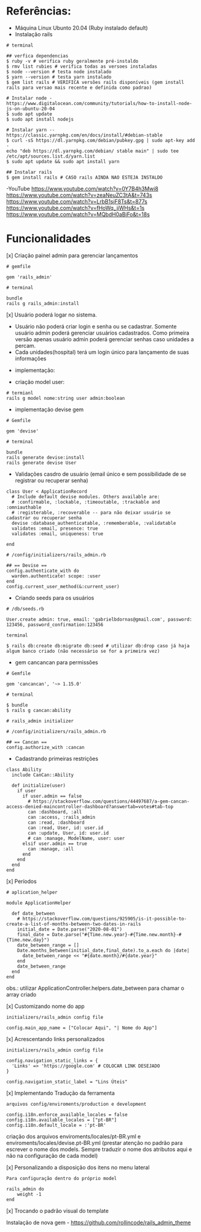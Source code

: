 # Referências:

- Máquina Linux Ubunto 20.04 (Ruby instalado default)
- Instalação rails
```
# terminal

## verfica dependencias
$ ruby -v # verifica ruby geralmente pré-instaldo
$ rmv list rubies # verifica todas as versoes instaladas
$ node --version # testa node instalado
$ yarn --version # testa yarn instalado
$ gem list rails # VERIFICA versões rails disponíveis (gem install rails para versao mais recente e definida como padrao)

# Instalar node - https://www.digitalocean.com/community/tutorials/how-to-install-node-js-on-ubuntu-20-04
$ sudo apt update
$ sudo apt install nodejs

# Instalar yarn -- https://classic.yarnpkg.com/en/docs/install/#debian-stable
$ curl -sS https://dl.yarnpkg.com/debian/pubkey.gpg | sudo apt-key add -
echo "deb https://dl.yarnpkg.com/debian/ stable main" | sudo tee /etc/apt/sources.list.d/yarn.list
$ sudo apt update && sudo apt install yarn

## Instalar rails
$ gem install rails # CASO rails AINDA NAO ESTEJA INSTALDO

```

-YouTube
https://www.youtube.com/watch?v=0Y7B4h3Mwi8
https://www.youtube.com/watch?v=zeaNeuZC3tA&t=743s
https://www.youtube.com/watch?v=LrbB1sjF8Ts&t=877s
https://www.youtube.com/watch?v=fHoWq_jiWHs&t=1s
https://www.youtube.com/watch?v=MQbdH0aBiFo&t=18s

# Funcionalidades

[x] Criação painel admin para gerenciar lançamentos

```
# gemfile

gem 'rails_admin'
```

```
# terminal

bundle
rails g rails_admin:install
```

[x] Usuário poderá logar no sistema.
- Usuário não poderá criar login e senha ou se cadastrar. Somente usuário admin poderá gerenciar usuários cadastrados. Como primeira versão apenas usuário admin poderá gerenciar senhas caso unidades a percam.
- Cada unidades(hospital) terá um login único para lançamento de suas informações


* implementação:
- criação model user:

```
# termianl
rails g model nome:string user admin:boolean
```

- implementação devise gem

```
# Gemfile

gem 'devise'
```

```
# terminal

bundle
rails generate devise:install
rails generate devise User
```
- Validações casdro de usuário (email único e sem possibilidade de se registrar ou recuperar senha)

```
class User < ApplicationRecord
  # Include default devise modules. Others available are:
  # :confirmable, :lockable, :timeoutable, :trackable and :omniauthable
  # :registerable, :recoverable -- para não deixar usuário se cadastrar ou recuperar senha
  devise :database_authenticatable, :rememberable, :validatable
  validates :email, presence: true
  validates :email, uniqueness: true

end
```


```
# /config/initializers/rails_admin.rb

## == Devise ==
config.authenticate_with do
  warden.authenticate! scope: :user
end
config.current_user_method(&:current_user)
```

- Criando seeds para os usuários

```
# /db/seeds.rb

User.create admin: true, email: 'gabrielbdornas@gmail.com', password: 123456, password_confirmation:123456

```

```
terminal

$ rails db:create db:migrate db:seed # utilizar db:drop caso já haja algum banco criado (não necessário se for a primeira vez)
```

- gem cancancan para permissões

```
# Gemfile

gem 'cancancan', '~> 1.15.0'
```

```
# terminal

$ bundle
$ rails g cancan:ability
```

```
# rails_admin initializer

# /config/initializers/rails_admin.rb

## == Cancan ==
config.authorize_with :cancan
```

- Cadastrando primeiras restrições

```
class Ability
  include CanCan::Ability

  def initialize(user)
    if user
      if user.admin == false
        # https://stackoverflow.com/questions/44497687/a-gem-cancan-access-denied-maincontroller-dashboard?answertab=votes#tab-top
        can :dashboard, :all
        can :access, :rails_admin
        can :read, :dashboard
        can :read, User, id: user.id
        can :update, User, id: user.id
        # can :manage, ModelName, user: user
      elsif user.admin == true
        can :manage, :all
      end
    end
  end
end
```

[x] Períodos

```
# aplication_helper

module ApplicationHelper

  def date_between
    # https://stackoverflow.com/questions/925905/is-it-possible-to-create-a-list-of-months-between-two-dates-in-rails
    initial_date = Date.parse("2020-08-01")
    final_date = Date.parse("#{Time.new.year}-#{Time.new.month}-#{Time.new.day}")
    date_between_range = []
    Date.months_between(initial_date,final_date).to_a.each do |date|
      date_between_range << "#{date.month}/#{date.year}"
    end
    date_between_range
  end
end
```

obs.: utilizar ApplicationController.helpers.date_between para chamar o array criado


[x] Customizando nome do app

```
initializers/rails_admin config file

config.main_app_name = ["Colocar Aqui", "| Nome do App"]
```

[x] Acrescentando links personalizados

```
initializers/rails_admin config file

config.navigation_static_links = {
  'Links' => 'https://google.com' # COLOCAR LINK DESEJADO
}

config.navigation_static_label = "Lins Úteis"
```

[x] Implementando Tradução da ferramenta

```
arquivos config/enviroments/production e development

config.i18n.enforce_available_locales = false
config.i18n.available_locales = ["pt-BR"]
config.i18n.default_locale = :'pt-BR'
```

criação dos arquivos enviroments/locales/pt-BR.yml e enviroments/locales/devise.pt-BR.yml (prestar atenção no padrão para escrever o nome dos models. Sempre traduzir o nome dos atributos aqui e não na configuração de cada model)

[x] Personalizando a disposição dos itens no menu lateral

```
Para configuração dentro do próprio model

rails_admin do
    weight -1
end
```

[x] Trocando o padrão visual do template

Instalação de nova gem - https://github.com/rollincode/rails_admin_theme

